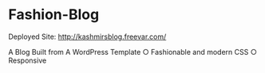 # Fashion-Blog
Deployed Site: http://kashmirsblog.freevar.com/

A Blog Built from A WordPress Template
  ○ Fashionable and modern CSS
  ○ Responsive
